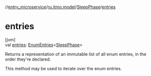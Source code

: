 //[entry_microservice](../../../index.md)/[ru.itmo.model](../index.md)/[SleepPhase](index.md)/[entries](entries.md)

# entries

[jvm]\
val [entries](entries.md): [EnumEntries](https://kotlinlang.org/api/core/kotlin-stdlib/kotlin.enums/-enum-entries/index.html)&lt;[SleepPhase](index.md)&gt;

Returns a representation of an immutable list of all enum entries, in the order they're declared.

This method may be used to iterate over the enum entries.